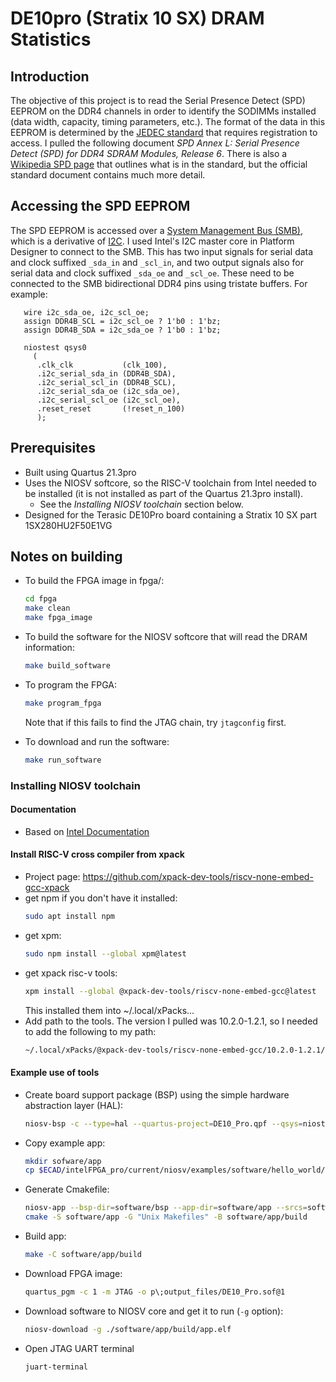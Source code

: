 # DE10pro (Stratix 10 SX) DRAM Statistics

## Introduction

The objective of this project is to read the Serial Presence Detect
(SPD) EEPROM on the DDR4 channels in order to identify the SODIMMs
installed (data width, capacity, timing parameters, etc.).  The format
of the data in this EEPROM is determined by the [JEDEC
standard](https://jedec.org/) that requires registration to access.  I
pulled the following document _SPD Annex L: Serial Presence Detect
(SPD) for DDR4 SDRAM Modules, Release 6_.  There is also a [Wikipedia
SPD page](https://en.wikipedia.org/wiki/Serial_presence_detect) that
outlines what is in the standard, but the official standard document
contains much more detail.

## Accessing the SPD EEPROM

The SPD EEPROM is accessed over a [System Management Bus
(SMB)](https://en.wikipedia.org/wiki/System_Management_Bus), which is
a derivative of [I2C](https://en.wikipedia.org/wiki/I2C).  I used
Intel's I2C master core in Platform Designer to connect to the SMB.
This has two input signals for serial data and clock suffixed
`_sda_in` and `_scl_in`, and two output signals also for serial data
and clock suffixed `_sda_oe` and `_scl_oe`.  These need to be
connected to the SMB bidirectional DDR4 pins using tristate buffers.
For example:
```
   wire i2c_sda_oe, i2c_scl_oe;
   assign DDR4B_SCL = i2c_scl_oe ? 1'b0 : 1'bz;
   assign DDR4B_SDA = i2c_sda_oe ? 1'b0 : 1'bz;

   niostest qsys0
     (
      .clk_clk           (clk_100),
      .i2c_serial_sda_in (DDR4B_SDA),
      .i2c_serial_scl_in (DDR4B_SCL),
      .i2c_serial_sda_oe (i2c_sda_oe),
      .i2c_serial_scl_oe (i2c_scl_oe),
      .reset_reset       (!reset_n_100)
      );
```


## Prerequisites
* Built using Quartus 21.3pro
* Uses the NIOSV softcore, so the RISC-V toolchain from Intel needed to be installed (it is not installed as part of the Quartus 21.3pro install).
  * See the _Installing NIOSV toolchain_ section below.
* Designed for the Terasic DE10Pro board containing a Stratix 10 SX part 1SX280HU2F50E1VG

## Notes on building

* To build the FPGA image in fpga/:
  ```bash
  cd fpga
  make clean
  make fpga_image
  ```

* To build the software for the NIOSV softcore that will read the DRAM information:
  ```bash
  make build_software
  ```

* To program the FPGA:
  ```bash
  make program_fpga
  ```
  Note that if this fails to find the JTAG chain, try `jtagconfig` first.

* To download and run the software:
  ```bash
  make run_software
  ```

### Installing NIOSV toolchain

#### Documentation
* Based on [Intel Documentation](https://www.intel.cn/content/dam/www/programmable/us/en/pdfs/literature/ug/ug20345.pdf)

#### Install RISC-V cross compiler from xpack
* Project page: <https://github.com/xpack-dev-tools/riscv-none-embed-gcc-xpack>
* get npm if you don't have it installed:
  ```bash
  sudo apt install npm
  ```
* get xpm:
  ```bash
  sudo npm install --global xpm@latest
  ```
* get xpack risc-v tools:
  ```bash
  xpm install --global @xpack-dev-tools/riscv-none-embed-gcc@latest
  ```
  This installed them into ~/.local/xPacks...
* Add path to the tools.  The version I pulled was 10.2.0-1.2.1, so I needed to add the following to my path:
  ```bash
  ~/.local/xPacks/@xpack-dev-tools/riscv-none-embed-gcc/10.2.0-1.2.1/.content/bin/
  ```

#### Example use of tools
* Create board support package (BSP) using the simple hardware abstraction layer (HAL):
  ```bash
  niosv-bsp -c --type=hal --quartus-project=DE10_Pro.qpf --qsys=niostest.qsys software/bsp/niostest_sw.bsp
  ```
* Copy example app:
  ```bash
  mkdir sofware/app
  cp $ECAD/intelFPGA_pro/current/niosv/examples/software/hello_world/hello_world.c software/app/
  ```
* Generate Cmakefile:
  ```bash
  niosv-app --bsp-dir=software/bsp --app-dir=software/app --srcs=software/app --elfname=app.elf
  cmake -S software/app -G "Unix Makefiles" -B software/app/build
  ```
* Build app:
  ```bash
  make -C software/app/build
  ```
* Download FPGA image:
  ```bash
  quartus_pgm -c 1 -m JTAG -o p\;output_files/DE10_Pro.sof@1
  ```
* Download software to NIOSV core and get it to run (`-g` option):
  ```bash
  niosv-download -g ./software/app/build/app.elf
  ```
* Open JTAG UART terminal
  ```bash
  juart-terminal
  ```
  